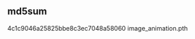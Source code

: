 md5sum
--------------------------------------------------
4c1c9046a25825bbe8c3ec7048a58060  image_animation.pth
